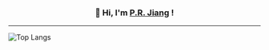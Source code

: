 <h3 align="center">👋 Hi, I'm <a href="https://prjiang.github.io">P.R. Jiang</a> !</h3>

<hr>

![Top Langs](https://github-readme-stats.vercel.app/api/top-langs/?username=prjiang&theme=buefy&layout=compact)



<!--
**prjiang/prjiang** is a ✨ _special_ ✨ repository because its `README.md` (this file) appears on your GitHub profile.

Here are some ideas to get you started:

- 🔭 I’m currently working on ...
- 🌱 I’m currently learning ...
- 👯 I’m looking to collaborate on ...
- 🤔 I’m looking for help with ...
- 💬 Ask me about ...
- 📫 How to reach me: ...
- 😄 Pronouns: ...
- ⚡ Fun fact: ...

### Hi there 👋
-->
